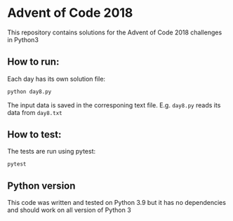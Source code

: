 # Advent of Code 2018
This repository contains solutions for the Advent of Code 2018 challenges in Python3

## How to run:
Each day has its own solution file:

```python
python day8.py
```

The input data is saved in the corresponing text file. E.g. `day8.py` reads its data from `day8.txt`

## How to test:
The tests are run using pytest:
```
pytest
```

## Python version
This code was written and tested on Python 3.9 but it has no dependencies and should work on all version of Python 3